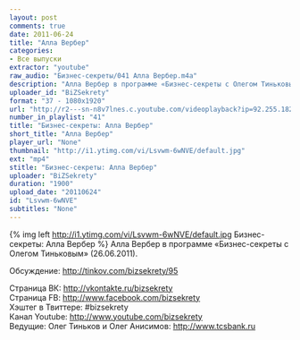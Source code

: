 ```yaml
---
layout: post
comments: true
date: 2011-06-24
title: "Алла Вербер"
categories:
- Все выпуски
extractor: "youtube"
raw_audio: "Бизнес-секреты/041 Алла Вербер.m4a"
description: "Алла Вербер в программе «Бизнес-секреты с Олегом Тиньковым» (26.06.2011).\n\nОбсуждение: http://tinkov.com/bizsekrety/95\n\nСтраница ВК: http://vkontakte.ru/bizsekrety\nСтраница FB: http://www.facebook.com/bizsekrety\nХэштег в Твиттере: #bizsekrety\nКанал Youtube: http://www.youtube.com/bizsekrety\nВедущие: Олег Тиньков и Олег Анисимов: http://www.tcsbank.ru"
uploader_id: "BiZSekrety"
format: "37 - 1080x1920"
url: "http://r2---sn-n8v7lnes.c.youtube.com/videoplayback?ip=92.255.182.31&key=yt1&newshard=yes&ipbits=8&expire=1362815366&itag=37&sparams=cp%2Cid%2Cip%2Cipbits%2Citag%2Clowtc%2Cratebypass%2Csource%2Cupn%2Cexpire&sver=3&ratebypass=yes&lowtc=yes&mt=1362792612&fexp=904429%2C912507%2C904829%2C916807%2C916626%2C920704%2C912806%2C902000%2C919512%2C929901%2C913605%2C925006%2C906938%2C931202%2C931401%2C908529%2C930803%2C920201%2C930101%2C930603%2C906834%2C926403&id=2ecbf09beeb03551&cp=U0hVR1hMU19LUENONV9QRldEOk9fMmRrWXo3UEhH&source=youtube&mv=m&upn=6uhya1ab2po&ms=au&signature=5FB22FB427076E91C296E771CEE2B2409ABB6A49.CCA7617659998C57483804BED9D3598EBCADBC35"
number_in_playlist: "41"
title: "Бизнес-секреты: Алла Вербер"
short_title: "Алла Вербер"
player_url: "None"
thumbnail: "http://i1.ytimg.com/vi/Lsvwm-6wNVE/default.jpg"
ext: "mp4"
stitle: "Бизнес-секреты: Алла Вербер"
uploader: "BiZSekrety"
duration: "1900"
upload_date: "20110624"
id: "Lsvwm-6wNVE"
subtitles: "None"
---
```


{% img left http://i1.ytimg.com/vi/Lsvwm-6wNVE/default.jpg Бизнес-секреты: Алла Вербер %}
Алла Вербер в программе «Бизнес-секреты с Олегом Тиньковым» (26.06.2011).  
  
Обсуждение: http://tinkov.com/bizsekrety/95  
  
Страница ВК: http://vkontakte.ru/bizsekrety  
Страница FB: http://www.facebook.com/bizsekrety  
Хэштег в Твиттере: #bizsekrety  
Канал Youtube: http://www.youtube.com/bizsekrety  
Ведущие: Олег Тиньков и Олег Анисимов: http://www.tcsbank.ru